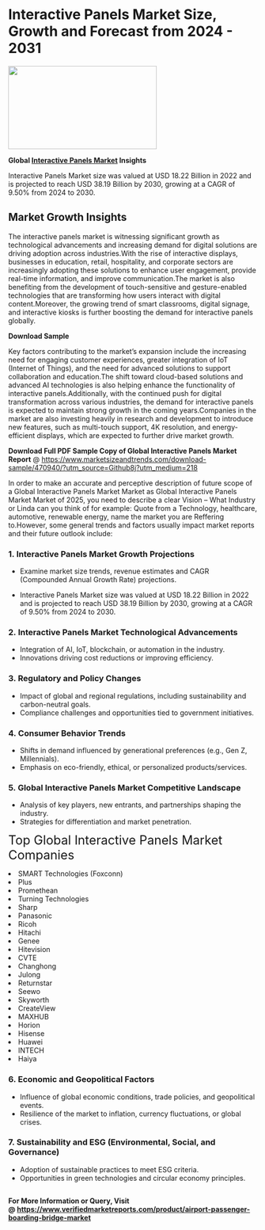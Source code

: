 <H1>Interactive Panels Market Size, Growth and Forecast from 2024 - 2031</H1><img class="aligncenter size-medium wp-image-584254" src="https://thirdeyenews.in/wp-content/uploads/2024/09/Global-Market-Research-300x168.jpeg" alt="" width="300" height="168" /><p><strong>Global&nbsp;<a href="https://www.marketsizeandtrends.com/download-sample/470940/?utm_source=Github8j?utm_medium=218">Interactive Panels Market</a> Insights</strong></p><p>Interactive Panels Market size was valued at USD 18.22 Billion in 2022 and is projected to reach USD 38.19 Billion by 2030, growing at a CAGR of 9.50% from 2024 to 2030.</p><p><h2>Market Growth Insights</h2> <p>The interactive panels market is witnessing significant growth as technological advancements and increasing demand for digital solutions are driving adoption across industries.With the rise of interactive displays, businesses in education, retail, hospitality, and corporate sectors are increasingly adopting these solutions to enhance user engagement, provide real-time information, and improve communication.The market is also benefiting from the development of touch-sensitive and gesture-enabled technologies that are transforming how users interact with digital content.Moreover, the growing trend of smart classrooms, digital signage, and interactive kiosks is further boosting the demand for interactive panels globally.</p> <p><strong>Download Sample</strong></p> <p>Key factors contributing to the market’s expansion include the increasing need for engaging customer experiences, greater integration of IoT (Internet of Things), and the need for advanced solutions to support collaboration and education.The shift toward cloud-based solutions and advanced AI technologies is also helping enhance the functionality of interactive panels.Additionally, with the continued push for digital transformation across various industries, the demand for interactive panels is expected to maintain strong growth in the coming years.Companies in the market are also investing heavily in research and development to introduce new features, such as multi-touch support, 4K resolution, and energy-efficient displays, which are expected to further drive market growth.</p> <p><span class=""><strong>Download Full PDF Sample Copy of Global Interactive Panels Market Report</strong> @ <a href="https://www.marketsizeandtrends.com/download-sample/470940/?utm_source=Github8j?utm_medium=218" target="_blank">https://www.marketsizeandtrends.com/download-sample/470940/?utm_source=Github8j?utm_medium=218</a></span></p><p>In order to make an accurate and perceptive description of future scope of a Global&nbsp;Interactive Panels Market Market as Global&nbsp;Interactive Panels Market Market of 2025, you need to describe a clear Vision &ndash; What Industry or Linda can you think of for example: Quote from a Technology, healthcare, automotive, renewable energy, name the market you are Reffering to.However, some general trends and factors usually impact market reports and their future outlook include:</p><h3>1.&nbsp;<strong>Interactive Panels Market Growth Projections</strong></h3><ul><li>Examine market size trends, revenue estimates and CAGR (Compounded Annual Growth Rate) projections.</li><li><p>Interactive Panels Market size was valued at USD 18.22 Billion in 2022 and is projected to reach USD 38.19 Billion by 2030, growing at a CAGR of 9.50% from 2024 to 2030.</p></li></ul><h3>2.&nbsp;<strong>Interactive Panels Market Technological Advancements</strong></h3><ul><li>Integration of AI, IoT, blockchain, or automation in the industry.</li><li>Innovations driving cost reductions or improving efficiency.</li></ul><h3>3.&nbsp;<strong>Regulatory and Policy Changes</strong></h3><ul><li>Impact of global and regional regulations, including sustainability and carbon-neutral goals.</li><li>Compliance challenges and opportunities tied to government initiatives.</li></ul><h3>4.&nbsp;<strong>Consumer Behavior Trends</strong></h3><ul><li>Shifts in demand influenced by generational preferences (e.g., Gen Z, Millennials).</li><li>Emphasis on eco-friendly, ethical, or personalized products/services.</li></ul><h3>5.&nbsp;<strong>Global Interactive Panels Market Competitive Landscape</strong></h3><ul><li>Analysis of key players, new entrants, and partnerships shaping the industry.</li><li>Strategies for differentiation and market penetration.</li></ul><p data-pm-slice="1 1 []"><span style="color: inherit; font-family: inherit; font-size: 25px;">Top Global Interactive Panels Market Companies</span></p><div class="" data-test-id=""><p><li>SMART Technologies (Foxconn)</li><li> Plus</li><li> Promethean</li><li> Turning Technologies</li><li> Sharp</li><li> Panasonic</li><li> Ricoh</li><li> Hitachi</li><li> Genee</li><li> Hitevision</li><li> CVTE</li><li> Changhong</li><li> Julong</li><li> Returnstar</li><li> Seewo</li><li> Skyworth</li><li> CreateView</li><li> MAXHUB</li><li> Horion</li><li> Hisense</li><li> Huawei</li><li> INTECH</li><li> Haiya</li></p></div><h3>6.&nbsp;<strong>Economic and Geopolitical Factors</strong></h3><ul><li>Influence of global economic conditions, trade policies, and geopolitical events.</li><li>Resilience of the market to inflation, currency fluctuations, or global crises.</li></ul><h3>7.&nbsp;<strong>Sustainability and ESG (Environmental, Social, and Governance)</strong></h3><ul><li>Adoption of sustainable practices to meet ESG criteria.</li><li>Opportunities in green technologies and circular economy principles.</li></ul><h2><strong style="font-size: 14px;">For More Information or Query, Visit @&nbsp;</strong><a style="background-color: #ffffff; font-size: 14px;" href="https://www.marketsizeandtrends.com/report/interactive-panels-market/" target="_blank">https://www.verifiedmarketreports.com/product/airport-passenger-boarding-bridge-market</a></h2>